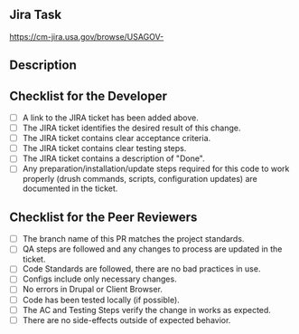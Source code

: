 <!--- Provide a general summary of your changes in the title above -->
## Jira Task
<!--- Provide a link to the Jira ticket -->
https://cm-jira.usa.gov/browse/USAGOV-

## Description
<!--- Describe your changes in detail -->

## Checklist for the Developer
<!--- Go over all the following points, and put an `x` in all the boxes that apply. -->
<!--- If you're unsure about any of these, don't hesitate to ask for help! -->
- [ ] A link to the JIRA ticket has been added above.
- [ ] The JIRA ticket identifies the desired result of this change.
- [ ] The JIRA ticket contains clear acceptance criteria.
- [ ] The JIRA ticket contains clear testing steps.
- [ ] The JIRA ticket contains a description of "Done".
- [ ] Any preparation/installation/update steps required for this code to work properly (drush commands, scripts, configuration updates) are documented in the ticket.

## Checklist for the Peer Reviewers
- [ ] The branch name of this PR matches the project standards.
- [ ] QA steps are followed and any changes to process are updated in the ticket.
- [ ] Code Standards are followed, there are no bad practices in use.
- [ ] Configs include only necessary changes.
- [ ] No errors in Drupal or Client Browser.
- [ ] Code has been tested locally (if possible).
- [ ] The AC and Testing Steps verify the change in works as expected.
- [ ] There are no side-effects outside of expected behavior.
